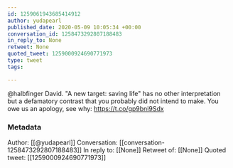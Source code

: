 ```yaml
---
id: 1259061943685414912
author: yudapearl
published_date: 2020-05-09 10:05:34 +00:00
conversation_id: 1258473292807188483
in_reply_to: None
retweet: None
quoted_tweet: 1259000924690771973
type: tweet
tags:

---
```


@halbfinger David. "A new target: saving life" has no other interpretation but a defamatory contrast that you probably did not intend to make. You owe us an apology, see why: https://t.co/gp9bni9Sdx

### Metadata

Author: [[@yudapearl]]
Conversation: [[conversation-1258473292807188483]]
In reply to: [[None]]
Retweet of: [[None]]
Quoted tweet: [[1259000924690771973]]
